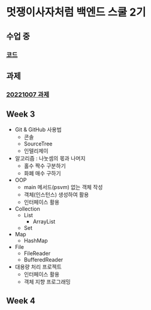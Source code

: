 # 멋쟁이사자처럼 백엔드 스쿨 2기

## 수업 중

### [코드](https://github.com/menuhwang/LikeLion/tree/main/src/practice/java_221011)

## 과제

### [20221007 과제](https://github.com/menuhwang/LikeLion/tree/main/src/homework/homework_221007)

## Week 3
+ Git & GitHub 사용법
  + 콘솔
  + SourceTree
  + 인텔리제이
+ 알고리즘 : 나눗셈의 몫과 나머지
  + 홀수 짝수 구분하기
  + 화폐 매수 구하기
+ OOP
  + main 메서드(psvm) 없는 객체 작성
  + 객체(인스턴스) 생성하여 활용
  + 인터페이스 활용
+ Collection
  + List
    + ArrayList
  + Set
+ Map
  + HashMap
+ File
  + FileReader
  + BufferedReader
+ 대용량 처리 프로젝트
  + 인터페이스 활용
  + 객체 지향 프로그래밍

## Week 4